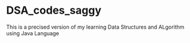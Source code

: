 # DSA_codes_saggy
This is a precised version of my learning Data Structures and ALgorithm using Java Language 
